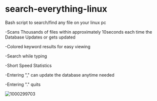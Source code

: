 # search-everything-linux
Bash script to search/find any file on your linux pc

-Scans Thousands of files within approximately 10seconds each time the Database Updates or gets updated

-Colored keyword results for easy viewing

-Search while typing

-Short Speed Statistics

-Entering "," can update the database anytime needed

-Entering "." quits

![1000299703](https://github.com/user-attachments/assets/de8cb9ad-cb13-4761-bb46-f23a9bc88ed0)

